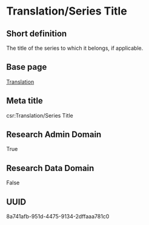 # Translation/Series Title
## Short definition
The title of the series to which it belongs, if applicable.
## Base page
[Translation](../Objects/Translation.md)
## Meta title
csr:Translation/Series Title
## Research Admin Domain
True
## Research Data Domain
False
## UUID
8a741afb-951d-4475-9134-2dffaaa781c0
